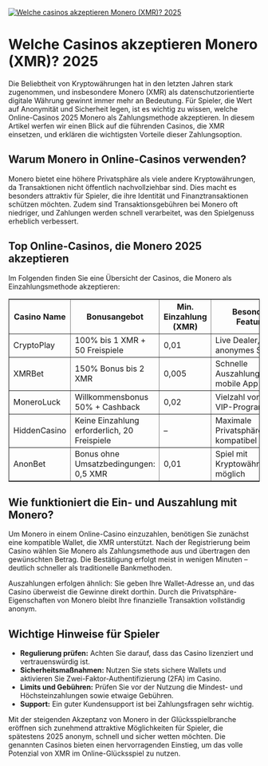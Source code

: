 [![Welche casinos akzeptieren Monero (XMR)? 2025](https://123-caf.pages.dev/gitsignup.png)](https://vrmoo.ru/Bt82HjjY)

<h1>Welche Casinos akzeptieren Monero (XMR)? 2025</h1>  <p>Die Beliebtheit von Kryptowährungen hat in den letzten Jahren stark zugenommen, und insbesondere Monero (XMR) als datenschutzorientierte digitale Währung gewinnt immer mehr an Bedeutung. Für Spieler, die Wert auf Anonymität und Sicherheit legen, ist es wichtig zu wissen, welche Online-Casinos 2025 Monero als Zahlungsmethode akzeptieren. In diesem Artikel werfen wir einen Blick auf die führenden Casinos, die XMR einsetzen, und erklären die wichtigsten Vorteile dieser Zahlungsoption.</p>  <h2>Warum Monero in Online-Casinos verwenden?</h2> <p>Monero bietet eine höhere Privatsphäre als viele andere Kryptowährungen, da Transaktionen nicht öffentlich nachvollziehbar sind. Dies macht es besonders attraktiv für Spieler, die ihre Identität und Finanztransaktionen schützen möchten. Zudem sind Transaktionsgebühren bei Monero oft niedriger, und Zahlungen werden schnell verarbeitet, was den Spielgenuss erheblich verbessert.</p>  <h2>Top Online-Casinos, die Monero 2025 akzeptieren</h2> <p>Im Folgenden finden Sie eine Übersicht der Casinos, die Monero als Einzahlungsmethode akzeptieren:</p>  <table border="1" cellpadding="8" cellspacing="0" style="border-collapse: collapse; width: 100%;">   <thead>     <tr>       <th>Casino Name</th>       <th>Bonusangebot</th>       <th>Min. Einzahlung (XMR)</th>       <th>Besondere Features</th>     </tr>   </thead>   <tbody>     <tr>       <td>CryptoPlay</td>       <td>100% bis 1 XMR + 50 Freispiele</td>       <td>0,01</td>       <td>Live Dealer, anonymes Spielen</td>     </tr>     <tr>       <td>XMRBet</td>       <td>150% Bonus bis 2 XMR</td>       <td>0,005</td>       <td>Schnelle Auszahlungen, mobile App</td>     </tr>     <tr>       <td>MoneroLuck</td>       <td>Willkommensbonus 50% + Cashback</td>       <td>0,02</td>       <td>Vielzahl von Slots, VIP-Programm</td>     </tr>     <tr>       <td>HiddenCasino</td>       <td>Keine Einzahlung erforderlich, 20 Freispiele</td>       <td>–</td>       <td>Maximale Privatsphäre, TOR kompatibel</td>     </tr>     <tr>       <td>AnonBet</td>       <td>Bonus ohne Umsatzbedingungen: 0,5 XMR</td>       <td>0,01</td>       <td>Spiel mit Kryptowährungsmix möglich</td>     </tr>   </tbody> </table>  <h2>Wie funktioniert die Ein- und Auszahlung mit Monero?</h2> <p>Um Monero in einem Online-Casino einzuzahlen, benötigen Sie zunächst eine kompatible Wallet, die XMR unterstützt. Nach der Registrierung beim Casino wählen Sie Monero als Zahlungsmethode aus und übertragen den gewünschten Betrag. Die Bestätigung erfolgt meist in wenigen Minuten – deutlich schneller als traditionelle Bankmethoden.</p>  <p>Auszahlungen erfolgen ähnlich: Sie geben Ihre Wallet-Adresse an, und das Casino überweist die Gewinne direkt dorthin. Durch die Privatsphäre-Eigenschaften von Monero bleibt Ihre finanzielle Transaktion vollständig anonym.</p>  <h2>Wichtige Hinweise für Spieler</h2> <ul>   <li><strong>Regulierung prüfen:</strong> Achten Sie darauf, dass das Casino lizenziert und vertrauenswürdig ist.</li>   <li><strong>Sicherheitsmaßnahmen:</strong> Nutzen Sie stets sichere Wallets und aktivieren Sie Zwei-Faktor-Authentifizierung (2FA) im Casino.</li>   <li><strong>Limits und Gebühren:</strong> Prüfen Sie vor der Nutzung die Mindest- und Höchsteinzahlungen sowie etwaige Gebühren.</li>   <li><strong>Support:</strong> Ein guter Kundensupport ist bei Zahlungsfragen sehr wichtig.</li> </ul>  <p>Mit der steigenden Akzeptanz von Monero in der Glücksspielbranche eröffnen sich zunehmend attraktive Möglichkeiten für Spieler, die spätestens 2025 anonym, schnell und sicher wetten möchten. Die genannten Casinos bieten einen hervorragenden Einstieg, um das volle Potenzial von XMR im Online-Glücksspiel zu nutzen.</p>